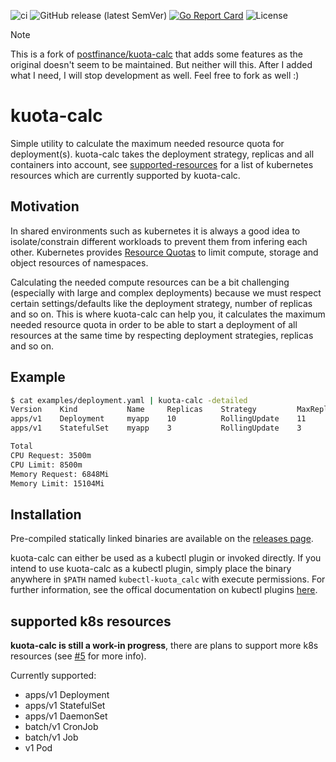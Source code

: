 ![ci](https://github.com/druppelt/kuota-calc/workflows/ci/badge.svg)
![GitHub release (latest SemVer)](https://img.shields.io/github/v/release/druppelt/kuota-calc)
[![Go Report Card](https://goreportcard.com/badge/github.com/druppelt/kuota-calc)](https://goreportcard.com/report/github.com/druppelt/kuota-calc)
![License](https://img.shields.io/github/license/druppelt/kuota-calc)

> [!NOTE]
> This is a fork of [postfinance/kuota-calc](https://github.com/postfinance/kuota-calc) that adds some features as the original doesn't seem to be maintained.
> But neither will this. After I added what I need, I will stop development as well. Feel free to fork as well :)

# kuota-calc
Simple utility to calculate the maximum needed resource quota for deployment(s). kuota-calc takes the
deployment strategy, replicas and all containers into account, see [supported-resources](https://github.com/druppelt/kuota-calc#supported-k8s-resources) for a list of kubernetes resources which are currently supported by kuota-calc.

## Motivation
In shared environments such as kubernetes it is always a good idea to isolate/constrain different workloads to prevent them from infering each other. Kubernetes provides [Resource Quotas](https://kubernetes.io/docs/concepts/policy/resource-quotas/) to limit compute, storage and object resources of namespaces.

Calculating the needed compute resources can be a bit challenging (especially with large and complex deployments) because we must respect certain settings/defaults like the deployment strategy, number of replicas and so on. This is where kuota-calc can help you, it calculates the maximum needed resource quota in order to be able to start a deployment of all resources at the same time by respecting deployment strategies, replicas and so on.

## Example
```bash
$ cat examples/deployment.yaml | kuota-calc -detailed
Version    Kind           Name     Replicas    Strategy         MaxReplicas    CPURequest    CPULimit    MemoryRequest    MemoryLimit
apps/v1    Deployment     myapp    10          RollingUpdate    11             2750m         5500m       704Mi            2816Mi
apps/v1    StatefulSet    myapp    3           RollingUpdate    3              750m          3           6Gi              12Gi

Total
CPU Request: 3500m
CPU Limit: 8500m
Memory Request: 6848Mi
Memory Limit: 15104Mi
```

## Installation
Pre-compiled statically linked binaries are available on the [releases page](https://github.com/druppelt/kuota-calc/releases).

kuota-calc can either be used as a kubectl plugin or invoked directly. If you intend to use kuota-calc as
a kubectl plugin, simply place the binary anywhere in `$PATH` named `kubectl-kuota_calc` with execute permissions.
For further information, see the offical documentation on kubectl plugins [here](https://kubernetes.io/docs/tasks/extend-kubectl/kubectl-plugins/).

## supported k8s resources
**kuota-calc is still a work-in progress**, there are plans to support more k8s resources (see [#5](https://github.com/druppelt/kuota-calc/issues/5) for more info). 

Currently supported:

- apps/v1 Deployment
- apps/v1 StatefulSet
- apps/v1 DaemonSet
- batch/v1 CronJob
- batch/v1 Job
- v1 Pod

